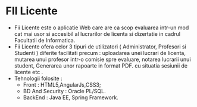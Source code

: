 # FII Licente 
   * Fii Licente este o aplicatie Web care are ca scop evaluarea intr-un mod cat mai usor si accesibil 
   al lucrarilor de licenta si dizertatie in cadrul Facultatii de Informatica.
   * Fii Licente ofera celor 3 tipuri de utilizatori ( Administrator, Profesori si Studenti ) diferite facilitati precum : uploadarea unei lucrari de licenta,
   mutarea unui profesor intr-o comisie spre evaluare, notarea lucrarii unui student, Generarea unor rapoarte in format PDF. cu situatia sesiunii de licente 
   etc .
   * Tehnologii folosite : 
        - Front : HTML5,AngularJs,CSS3;
        - BD And Security : Oracle PL/SQL.
        - BackEnd : Java EE, Spring Framework.
